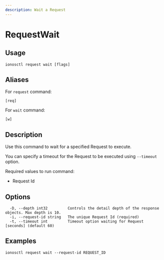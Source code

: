 ```yaml
---
description: Wait a Request
---
```


# RequestWait

## Usage

```text
ionosctl request wait [flags]
```

## Aliases

For `request` command:

```text
[req]
```

For `wait` command:

```text
[w]
```

## Description

Use this command to wait for a specified Request to execute.

You can specify a timeout for the Request to be executed using `--timeout` option.

Required values to run command:

* Request Id

## Options

```text
  -D, --depth int32         Controls the detail depth of the response objects. Max depth is 10.
  -i, --request-id string   The unique Request Id (required)
  -t, --timeout int         Timeout option waiting for Request [seconds] (default 60)
```

## Examples

```text
ionosctl request wait --request-id REQUEST_ID
```

